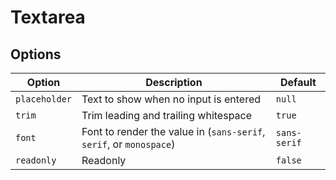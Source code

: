 # Textarea

## Options

| Option        | Description                                                         | Default      |
| ------------- | ------------------------------------------------------------------- | ------------ |
| `placeholder` | Text to show when no input is entered                               | `null`       |
| `trim`        | Trim leading and trailing whitespace                                | `true`       |
| `font`        | Font to render the value in (`sans-serif`, `serif`, or `monospace`) | `sans-serif` |
| `readonly`    | Readonly                                                            | `false`      |
